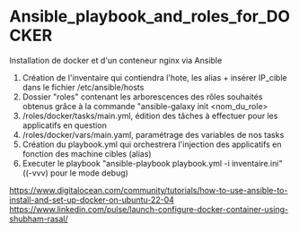 # Ansible_playbook_and_roles_for_DOCKER

Installation de docker et d'un conteneur nginx via Ansible

1) Création de l'inventaire qui contiendra l'hote, les alias + insérer IP_cible dans le fichier /etc/ansible/hosts
2) Dossier "roles" contenant les arborescences des rôles souhaités obtenus grâce à la commande "ansible-galaxy init <nom_du_role>
3) /roles/docker/tasks/main.yml, édition des tâches à effectuer pour les applicatifs en question
4) /roles/docker/vars/main.yaml, paramétrage des variables de nos tasks
5) Création du playbook.yml qui orchestrera l'injection des applicatifs en fonction des machine cibles (alias)
6) Executer le playbook "ansible-playbook playbook.yml -i inventaire.ini" ((-vvv) pour le mode debug)

https://www.digitalocean.com/community/tutorials/how-to-use-ansible-to-install-and-set-up-docker-on-ubuntu-22-04
https://www.linkedin.com/pulse/launch-configure-docker-container-using-shubham-rasal/

